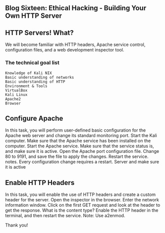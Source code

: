## Blog Sixteen: Ethical Hacking - Building Your Own HTTP Server


## HTTP Servers! What?


We will become familiar with HTTP headers, Apache service control, configuration files, and a web development inspector tool. 

### The technical goal list
```
Knowledge of Kali NIX
Basic understanding of networks
Basic understanding of HTTP
Environment & Tools
VirtualBox
Kali Linux
Apache2
Browser 
```

## Configure Apache

In this task, you will perform user-defined basic configuration for the Apache web server and change its standard monitoring port. Start the Kali computer.
Make sure that the Apache service has been installed on the computer. 
Start the Apache service.
Make sure that the service status is, and make sure it is active.
Open the Apache port configuration file.
Change 80 to 9191, and save the file to apply the changes.
Restart the service. notes. 
Every configuration change requires a restart. Server and make sure it is active


## Enable HTTP Headers
In this task, you will enable the use of HTTP headers and create a custom header for the server. 
Open the inspector in the browser.
Enter the network information window. 
Click on the first GET request and look at the header to get the response. 
What is the content type? 
Enable the HTTP header in the terminal, and then restart the service. Note: Use a2enmod.


Thank you!
